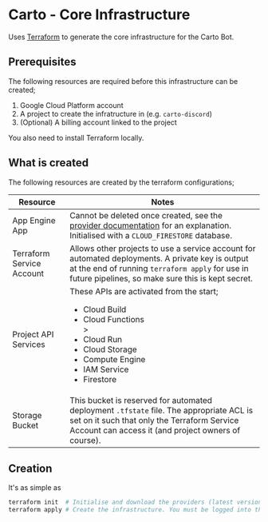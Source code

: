 # Carto - Core Infrastructure

Uses [Terraform](terraform.io) to generate the core infrastructure for the Carto Bot.

## Prerequisites

The following resources are required before this infrastructure can be created;

1. Google Cloud Platform account
2. A project to create the infratructure in (e.g. `carto-discord`)
3. (Optional) A billing account linked to the project

You also need to install Terraform locally.

## What is created

The following resources are created by the terraform configurations;

| Resource                  | Notes                                                                                                                                                                                                                                      |
| ------------------------- | ------------------------------------------------------------------------------------------------------------------------------------------------------------------------------------------------------------------------------------------ |
| App Engine App            | Cannot be deleted once created, see the [provider documentation](https://registry.terraform.io/providers/hashicorp/google/latest/docs/resources/app_engine_application) for an explanation. Initialised with a `CLOUD_FIRESTORE` database. |
| Terraform Service Account | Allows other projects to use a service account for automated deployments. A private key is output at the end of running `terraform apply` for use in future pipelines, so make sure this is kept secret.                                   |
| Project API Services      | These APIs are activated from the start; <br/><ul><li>Cloud Build</li><li>Cloud Functions</li>><li>Cloud Run</li><li>Cloud Storage</li><li>Compute Engine</li><li>IAM Service</li><li>Firestore</li></ul>                                  |
| Storage Bucket            | This bucket is reserved for automated deployment `.tfstate` file. The appropriate ACL is set on it such that only the Terraform Service Account can access it (and project owners of course).                                              |

## Creation

It's as simple as

```bash
terraform init  # Initialise and download the providers (latest version)
terraform apply # Create the infrastructure. You must be logged into the gcloud cli
```
